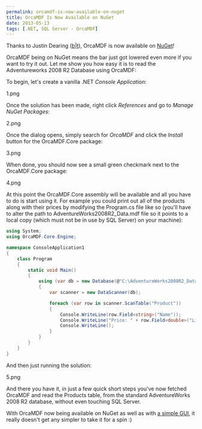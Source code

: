 ```yaml
---
permalink: orcamdf-is-now-available-on-nuget
title: OrcaMDF Is Now Available on NuGet
date: 2013-05-13
tags: [.NET, SQL Server - OrcaMDF]
---
```

Thanks to Justin Dearing ([b](http://www.justaprogrammer.net/)|[t](https://twitter.com/zippy1981)), OrcaMDF is now available on [NuGet](https://www.nuget.org/packages/OrcaMDF.Core)!

<!-- more -->

OrcaMDF being on NuGet means the bar just got lowered even more if you want to try it out. Let me show you how easy it is to read the Adventureworks 2008 R2 Database using OrcaMDF:

To begin, let's create a vanilla .NET *Console Application*:

1.png

Once the solution has been made, right click *References* and go to *Manage NuGet Packages*:

2.png

Once the dialog opens, simply search for *OrcaMDF* and click the *Install* button for the OrcaMDF.Core package:

3.png

When done, you should now see a small green checkmark next to the OrcaMDF.Core package:

4.png

At this point the OrcaMDF.Core assembly will be available and all you have to do is start using it. For example you could print out all of the products along with their prices by modifying the Program.cs file like so (you'll have to alter the path to AdventureWorks2008R2_Data.mdf file so it points to a local copy (which must not be in use by SQL Server) on your machine):

```cs
using System;
using OrcaMDF.Core.Engine;

namespace ConsoleApplication1
{
	class Program
	{
		static void Main()
		{
			using (var db = new Database(@"C:\AdventureWorks2008R2_Data.mdf"))
			{
				var scanner = new DataScanner(db);

				foreach (var row in scanner.ScanTable("Product"))
				{
					Console.WriteLine(row.Field<string>("Name"));
					Console.WriteLine("Price: " + row.Field<double>("ListPrice"));
					Console.WriteLine();
				}
			}
		}
	}
}
```

And then just running the solution:

5.png

And there you have it, in just a few quick short steps you've now fetched OrcaMDF and read the Products table, from the standard AdventureWorks 2008 R2 database, without even touching SQL Server.

With OrcaMDF now being available on NuGet as well as with [a simple GUI](/orcamdf-studio-release-feature-recap/), it really doesn't get any simpler to take it for a spin :)
